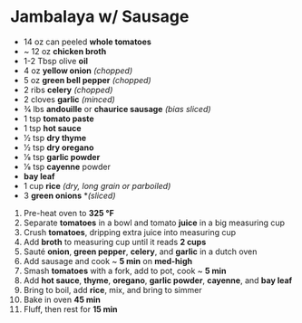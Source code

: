 # Jambalaya w/ Sausage

* 14 oz can peeled **whole tomatoes**
* ~ 12 oz **chicken broth**
* 1-2 Tbsp olive **oil**
* 4 oz **yellow onion** *(chopped)*
* 5 oz **green bell pepper** *(chopped)*
* 2 ribs **celery** *(chopped)*
* 2 cloves **garlic** *(minced)*
* 3⁄4 lbs **andouille** or **chaurice sausage** *(bias sliced)*
* 1 tsp **tomato paste**
* 1 tsp **hot sauce**
* 1⁄2 tsp **dry thyme**
* 1⁄2 tsp **dry oregano**
* 1⁄8 tsp **garlic powder**
* 1⁄8 tsp **cayenne** powder
* **bay leaf**
* 1 cup **rice** *(dry, long grain or parboiled)*
* 3 **green onions** **(sliced)*

1. Pre-heat oven to **325 °F**
1. Separate **tomatoes** in a bowl and tomato **juice** in a big measuring cup
1. Crush **tomatoes**, dripping extra juice into measuring cup
1. Add **broth** to measuring cup until it reads **2 cups**
1. Sauté **onion**, **green pepper**, **celery**, and **garlic** in a dutch oven
1. Add sausage and cook ~ **5 min** on **med-high**
1. Smash **tomatoes** with a fork, add to pot, cook ~ **5 min**
1. Add **hot sauce**, **thyme**, **oregano**, **garlic powder**, **cayenne**, and **bay leaf**
1. Bring to boil, add **rice**, mix, and bring to simmer
1. Bake in oven **45 min**
1. Fluff, then rest for **15 min**
